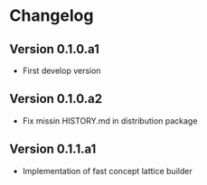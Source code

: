 # Changelog

## Version 0.1.0.a1
* First develop version

## Version 0.1.0.a2
* Fix missin HISTORY.md in distribution package

## Version 0.1.1.a1
* Implementation of fast concept lattice builder